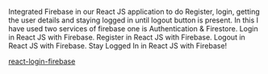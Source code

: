  Integrated Firebase in our React JS application to do Register, login, getting the user details and staying logged in until logout button is present.
In this I have used two services of firebase one is Authentication & Firestore.
Login in React JS with Firebase.
Register in React JS with Firebase.
Logout in React JS with Firebase.
Stay Logged In in React JS with Firebase!


[react-login-firebase](https://github.com/Maneshnarayanan/React-Firebase-Auth-Login-Signup-UI/assets/25877266/1415cd66-4dd8-486c-b0d1-1616ae4176fe)
